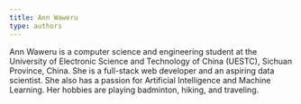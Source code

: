 ```yaml
---
title: Ann Waweru
type: authors
---
```

Ann Waweru is a computer science and engineering student at the University of Electronic Science and Technology of China (UESTC), Sichuan Province, China. She is a full-stack web developer and an aspiring data scientist. She also has a passion for Artificial Intelligence and Machine Learning. Her hobbies are playing badminton, hiking, and traveling.

